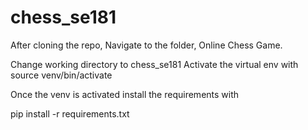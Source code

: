 # chess_se181

After cloning the repo, 
Navigate to the folder, Online Chess Game.

Change working directory to chess_se181
Activate the virtual env with source venv/bin/activate

Once the venv is activated
install the requirements with 

pip install -r requirements.txt
